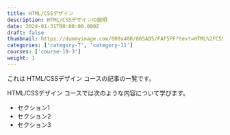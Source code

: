 ```yaml
---
title: HTML/CSSデザイン
description: HTML/CSSデザインの説明
date: 2024-01-31T00:00:00.000Z
draft: false
thumbnail: https://dummyimage.com/600x400/805AD5/FAF5FF?text=HTML%2FCSS%E3%83%87%E3%82%B6%E3%82%A4%E3%83%B3
categories: ['category-7', 'category-11']
courses: ['course-19-3']
weight: 1
---
```


これは HTML/CSSデザイン コースの記事の一覧です。

  HTML/CSSデザイン コースでは次のような内容について学びます。

  - セクション1
  - セクション2
  - セクション3